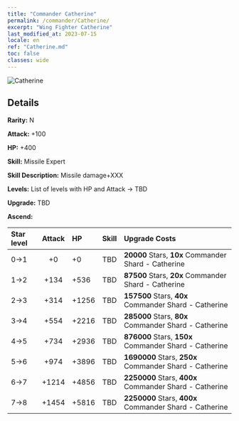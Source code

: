 ```yaml
---
title: "Commander Catherine"
permalink: /commander/Catherine/
excerpt: "Wing Fighter Catherine"
last_modified_at: 2023-07-15
locale: en
ref: "Catherine.md"
toc: false
classes: wide
---
```



 ![Catherine](/images/commander/actor_debris_1.png)

## Details

 **Rarity:** N 

 **Attack:** +100

 **HP:** +400

 **Skill:** Missile Expert

 **Skill Description:**  Missile damage+XXX

 **Levels:**  List of levels with HP and Attack -> TBD

 **Upgrade:**  TBD

 **Ascend:**  

  |  Star level | Attack | HP |  Skill | Upgrade Costs |
  |:------|:----:|:------|:-------:|:-------------------|
  | 0->1  | +0  | +0  | TBD  | **20000** Stars, **10x** Commander Shard - Catherine |
  | 1->2  | +134  | +536  | TBD  | **87500** Stars, **20x** Commander Shard - Catherine |
  | 2->3  | +314  | +1256  | TBD  | **157500** Stars, **40x** Commander Shard - Catherine |
  | 3->4  | +554  | +2216  | TBD  | **285000** Stars, **80x** Commander Shard - Catherine |
  | 4->5  | +734  | +2936  | TBD  | **876000** Stars, **150x** Commander Shard - Catherine |
  | 5->6  | +974  | +3896  | TBD  | **1690000** Stars, **250x** Commander Shard - Catherine |
  | 6->7  | +1214  | +4856  | TBD  | **2250000** Stars, **400x** Commander Shard - Catherine |
  | 7->8  | +1454  | +5816  | TBD  | **2250000** Stars, **400x** Commander Shard - Catherine |

